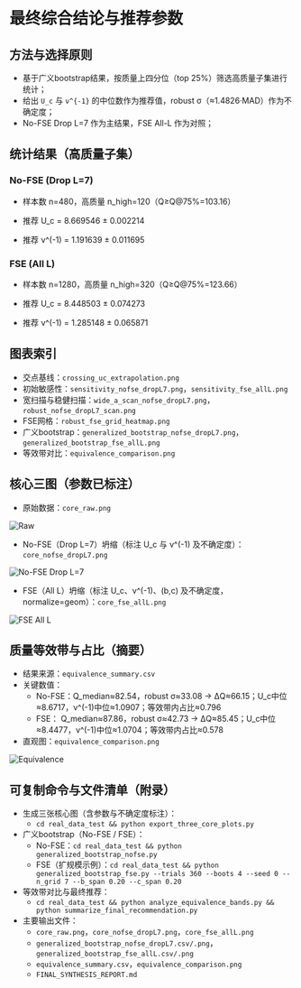 # 最终综合结论与推荐参数

## 方法与选择原则

- 基于广义bootstrap结果，按质量上四分位（top 25%）筛选高质量子集进行统计；
- 给出 `U_c` 与 `ν^{-1}` 的中位数作为推荐值，robust σ（≈1.4826·MAD）作为不确定度；
- No-FSE Drop L=7 作为主结果，FSE All-L 作为对照；

## 统计结果（高质量子集）

### No-FSE (Drop L=7)

- 样本数 n=480，高质量 n_high=120（Q≥Q@75%=103.16）

- 推荐 U_c = 8.669546 ± 0.002214

- 推荐 ν^(-1) = 1.191639 ± 0.011695


### FSE (All L)

- 样本数 n=1280，高质量 n_high=320（Q≥Q@75%=123.66）

- 推荐 U_c = 8.448503 ± 0.074273

- 推荐 ν^(-1) = 1.285148 ± 0.065871


## 图表索引

- 交点基线：`crossing_uc_extrapolation.png`
- 初始敏感性：`sensitivity_nofse_dropL7.png`，`sensitivity_fse_allL.png`
- 宽扫描与稳健扫描：`wide_a_scan_nofse_dropL7.png`，`robust_nofse_dropL7_scan.png`
- FSE网格：`robust_fse_grid_heatmap.png`
- 广义bootstrap：`generalized_bootstrap_nofse_dropL7.png`，`generalized_bootstrap_fse_allL.png`
- 等效带对比：`equivalence_comparison.png`

## 核心三图（参数已标注）

- 原始数据：`core_raw.png`

![Raw](core_raw.png)

- No-FSE（Drop L=7）坍缩（标注 U_c 与 ν^(-1) 及不确定度）：`core_nofse_dropL7.png`

![No-FSE Drop L=7](core_nofse_dropL7.png)

- FSE（All L）坍缩（标注 U_c、ν^(-1)、(b,c) 及不确定度，normalize=geom）：`core_fse_allL.png`

![FSE All L](core_fse_allL.png)

## 质量等效带与占比（摘要）

- 结果来源：`equivalence_summary.csv`
- 关键数值：
  - No-FSE：Q_median≈82.54，robust σ≈33.08 → ΔQ≈66.15；U_c中位≈8.6717，ν^(-1)中位≈1.0907；等效带内占比≈0.796
  - FSE：  Q_median≈87.86，robust σ≈42.73 → ΔQ≈85.45；U_c中位≈8.4477，ν^(-1)中位≈1.0704；等效带内占比≈0.578
- 直观图：`equivalence_comparison.png`

![Equivalence](equivalence_comparison.png)

## 可复制命令与文件清单（附录）

- 生成三张核心图（含参数与不确定度标注）：
  - `cd real_data_test && python export_three_core_plots.py`
- 广义bootstrap（No-FSE / FSE）：
  - No-FSE：`cd real_data_test && python generalized_bootstrap_nofse.py`
  - FSE（扩规模示例）：`cd real_data_test && python generalized_bootstrap_fse.py --trials 360 --boots 4 --seed 0 --n_grid 7 --b_span 0.20 --c_span 0.20`
- 等效带对比与最终推荐：
  - `cd real_data_test && python analyze_equivalence_bands.py && python summarize_final_recommendation.py`
- 主要输出文件：
  - `core_raw.png`，`core_nofse_dropL7.png`，`core_fse_allL.png`
  - `generalized_bootstrap_nofse_dropL7.csv/.png`，`generalized_bootstrap_fse_allL.csv/.png`
  - `equivalence_summary.csv`，`equivalence_comparison.png`
  - `FINAL_SYNTHESIS_REPORT.md`
